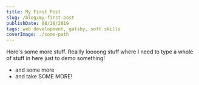 ```yaml
---
title: My First Post
slug: /blog/my-first-post
publishDate: 08/18/2019
tags: web development, gatsby, soft skills
coverImage: ./some-path
---
```


Here's some more stuff. Reallly loooong stuff where I need to type a whole of stuff in here just to demo something!

- and some more
- and take SOME MORE!
